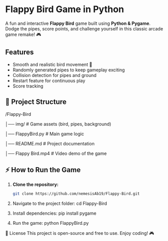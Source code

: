 # Flappy Bird Game in Python
A fun and interactive **Flappy Bird** game built using **Python & Pygame**.  
Dodge the pipes, score points, and challenge yourself in this classic arcade game remake! 🎮

## Features
- Smooth and realistic bird movement 🐤  
- Randomly generated pipes to keep gameplay exciting  
- Collision detection for pipes and ground  
- Restart feature for continuous play  
- Score tracking  

## 📂 Project Structure
/Flappy-Bird

│── img/   # Game assets (bird, pipes, background) 

│── FlappyBird.py   # Main game logic 

│── README.md   # Project documentation 

│── Flappy Bird.mp4   # Video demo of the game

## ⚡ How to Run the Game
1. **Clone the repository:**
   ```bash
   git clone https://github.com/nemesisAb19/Flappy-Bird.git

2. Navigate to the project folder:
   cd Flappy-Bird

3. Install dependencies:
   pip install pygame

4. Run the game:
   python FlappyBird.py


📜 License
This project is open-source and free to use. Enjoy coding! 🎮
